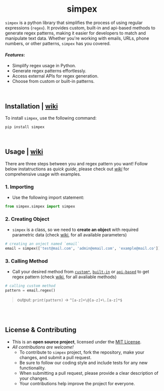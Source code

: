 <h1 align=center>simpex</h1>

`simpex` is a python library that simplifies the process of using regular expressions (`regex`). It provides custom, built-in and api-based methods to generate regex patterns, making it easier for developers to match and manipulate text data. Whether you're working with emails, URLs, phone numbers, or other patterns, `simpex` has you covered.

#### _Features_:
- Simplify regex usage in Python.
- Generate regex patterns effortlessly.
- Access external APIs for regex generation.
- Choose from custom or built-in patterns.

<br>

## Installation | [wiki](../../wiki/installation)

To install `simpex`, use the following command:

```bash
pip install simpex
```

<br>

## Usage | [wiki](../../wiki/usage)

There are three steps between you and regex pattern you want! Follow below instatructions as _quick guide_, please check out _[wiki](wiki)_ for comprehensive usage with examples.  

### 1. Importing
- Use the following import statement:
```python
from simpex.simpex import simpex
```

### 2. Creating Object
- `simpex` is a class, so we need to __create an object__ with required parametric data (check [wiki](../../wiki/usage#custom-method), for all available parameters)
```python
# creating an onject named `email`
email = simpex(['test@mail.com', 'admin@email.com', 'example@mail.co'])
```

### 3. Calling Method 
- Call your desired method from [`custom*`](../../wiki/usage#custom-method), [`built-in`](../../wiki/usage#built-in-method) or [`api-based`](../../wiki/usage#api-method) to get regex pattern (check [wiki](../../wiki/usage#methods), for all avaliable methods)
```python
# calling custom method
pattern = email.regex()
```

> output: `print(pattern)` -> `^[a-z]+\@[a-z]+\.[a-z]*$`


<br><br>

## License & Contributing
- This is an __open source project__, licensed under the [MIT License](LICENSE).
- _All contributions are welcome!_
  - To contribute to `simpex` project, fork the repository, make your changes, and submit a pull request.
  - Be sure to follow our coding style and include tests for any new functionality.
  - When submitting a pull request, please provide a clear description of your changes.
  - Your contributions help improve the project for everyone.

